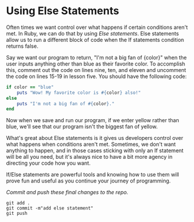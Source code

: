 # Using Else Statements 
Often times we want control over what happens if certain conditions aren't met. In Ruby, we can do that by using _Else statements_. Else statements allow us to run a different block of code when the If statements condition returns false. 

Say we want our program to return, "I'm not a big fan of {color}" when the user inputs anything other than blue as their favorite color. To accomplish this, comment out the code on lines nine, ten, and eleven and uncomment the code on lines 15-19 in lesson five. You should have the following code:
```ruby
if color == "blue"
    puts "Wow! My favorite color is #{color} also!"
else
    puts "I'm not a big fan of #{color}."
end
```
Now when we save and run our program, if we enter yellow rather than blue, we'll see that our program isn't the biggest fan of yellow.

What's great about Else statements is it gives us developers control over what happens when conditions aren't met. Sometimes, we don't want anything to happen, and in those cases sticking with only an If statement will be all you need, but it's always nice to have a bit more agency in directing your code how you want. 

If/Else statements are powerful tools and knowing how to use them will prove fun and useful as you continue your journey of programming.

*Commit and push these final changes to the repo.*
```console
git add .
git commit -m"add else statement"
git push
```
